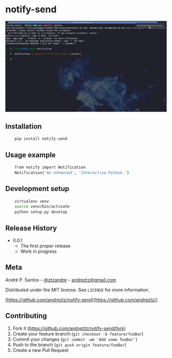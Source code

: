 # notify-send

![](header.png)

## Installation

```sh
    pip install notify-send
```

## Usage example

```sh
    from notify import Notification
    Notification('An enhanced', 'Interactive Python.')
```

## Development setup

```sh
    virtualenv venv
    source venv/bin/activate
    python setup.py develop
```

## Release History

-   0.0.1
    -   The first proper release
    -   Work in progress

## Meta

André P. Santos – [@ztzandre](https://twitter.com/ztzandre) – andreztz@gmail.com

Distributed under the MIT license. See `LICENSE` for more information.

[https://github.com/andreztz/notify-send](https://github.com/andreztz/)

## Contributing

1. Fork it (<https://github.com/andreztz/notify-send/fork>)
2. Create your feature branch (`git checkout -b feature/fooBar`)
3. Commit your changes (`git commit -am 'Add some fooBar'`)
4. Push to the branch (`git push origin feature/fooBar`)
5. Create a new Pull Request
